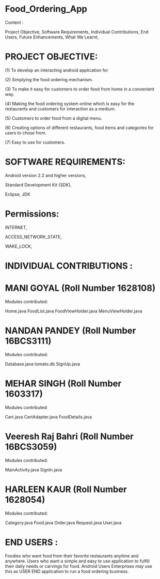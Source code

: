 # Food_Ordering_App

Content :

Project Objective, 
Software Requirements, 
Individual Contributions, 
End Users, 
Future Enhancements, 
What We Learnt, 

# PROJECT OBJECTIVE: 

(1) To develop an interacting android application for

(2) Simplying the food ordering mechanism.

(3) To make it easy for customers to order food from home in a convenient way.

(4) Making the food ordering system online which is easy for the restaurants and customers for interaction as a medium.

(5) Customers to order food from a digital menu.

(6) Creating options of different restaurants, food items and categories for users to chose from.

(7) Easy to use for customers.

# SOFTWARE REQUIREMENTS:

Android version 2.2 and higher versions, 

Standard Development Kit (SDK), 

Eclipse, JDK

# Permissions: 

INTERNET, 

ACCESS_NETWORK_STATE, 

WAKE_LOCK, 

# INDIVIDUAL CONTRIBUTIONS :

# MANI GOYAL (Roll Number 1628108)

Modules contributed:

Home.java
FoodList.java
FoodViewHolder.java
MenuViewHolder.java

# NANDAN PANDEY (Roll Number 16BCS3111)

Modules contributed:   

Database.java
tomato.db
SignUp.java


# MEHAR SINGH (Roll Number 1603317)

Modules contributed:   

Cart.java
CartAdapter.java
FoodDetails.java


# Veeresh Raj Bahri (Roll Number 16BCS3059)

Modules contributed:    

MainActivity.java
SignIn.java


# HARLEEN KAUR (Roll Number 1628054)

Modules contributed: 

Category.java
Food.java
Order.java
Request.java
User.java

# END USERS :

Foodies who want food from their favorite restaurants anytime and anywhere.
Users who want a simple and easy to use application to fulfill their daily needs or carvings for food.
Android Users
Enterprises may use this as USER END application to run a food ordering business.













